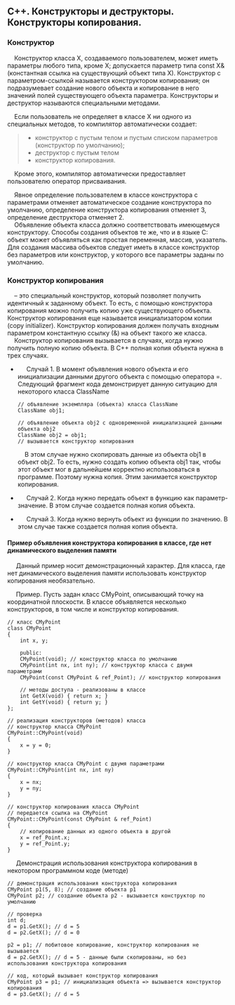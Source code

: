 ## С++. Конструкторы и деструкторы. Конструкторы копирования.
### Конструктор   
&nbsp;&nbsp;&nbsp;&nbsp;Конструктор класса X, создаваемого пользователем, может иметь параметры любого типа, кроме X; допускается параметр типа const X& (константная ссылка на существующий объект типа X). Конструктор с параметром-ссылкой называется конструктором копирования; он подразумевает создание нового объекта и копирование в него значений полей существующего объекта параметра. Конструкторы и деструктор называются специальными методами.

&nbsp;&nbsp;&nbsp;&nbsp;Если пользователь не определяет в классе X ни одного из специальных методов, то компилятор автоматически создает: 
>- конструктор с пустым телом и пустым списком параметров (конструктор по умолчанию); 
>- деструктор с пустым телом
>- конструктор копирования.  

&nbsp;&nbsp;&nbsp;&nbsp;Кроме этого, компилятор автоматически предоставляет пользователю оператор присваивания.  

&nbsp;&nbsp;&nbsp;&nbsp;Явное определение пользователем в классе конструктора с параметрами отменяет автоматическое создание конструктора по умолчанию, определение конструктора копирования отменяет 3, определение деструктора отменяет 2.  
&nbsp;&nbsp;&nbsp;&nbsp;Объявление объекта класса должно соответствовать имеющемуся конструктору. Способы создания объектов те же, что и в языке C: объект может объявляться как простая переменная, массив, указатель. Для создания массива объектов следует иметь в классе конструктор без параметров или конструктор, у которого все параметры заданы по умолчанию.
### Конструктор копирования  
&nbsp;&nbsp;&nbsp;&nbsp;– это специальный конструктор, который позволяет получить идентичный к заданному объект. То есть, с помощью конструктора копирования можно получить копию уже существующего объекта. Конструктор копирования еще называется инициализатором копии (copy initializer). Конструктор копирования должен получать входным параметром константную ссылку (&) на объект такого же класса.  
&nbsp;&nbsp;&nbsp;&nbsp;Конструктор копирования вызывается в случаях, когда нужно получить полную копию объекта. В C++ полная копия объекта нужна в трех случаях.

+ &nbsp;&nbsp;&nbsp;&nbsp; Случай 1. В момент объявления нового объекта и его инициализации данными другого объекта с помощью оператора =. Следующий фрагмент кода демонстрирует данную ситуацию для некоторого класса ClassName
    ```
    // объявление экземпляра (объекта) класса ClassName
    ClassName obj1;
    
    // объявление объекта obj2 с одновременной инициализацией данными объекта obj2
    ClassName obj2 = obj1;  
    // вызывается конструктор копирования
    ```
    &nbsp;&nbsp;&nbsp;&nbsp;В этом случае нужно скопировать данные из объекта obj1 в объект obj2. То есть, нужно создать копию объекта obj1 так, чтобы этот объект мог в дальнейшем корректно использоваться в программе. Поэтому нужна копия. Этим занимается конструктор копирования.

+ &nbsp;&nbsp;&nbsp;&nbsp; Случай 2. Когда нужно передать объект в функцию как параметр-значение. В этом случае создается полная копия объекта.

+ &nbsp;&nbsp;&nbsp;&nbsp; Случай 3. Когда нужно вернуть объект из функции по значению. В этом случае также создается полная копия объекта. 

#### Пример объявления конструктора копирования в классе, где нет динамического выделения памяти  
&nbsp;&nbsp;&nbsp;&nbsp; Данный пример носит демонстрационный характер. Для класса, где нет динамического выделения памяти использовать конструктор копирования необязательно.

&nbsp;&nbsp;&nbsp;&nbsp; Пример. Пусть задан класс CMyPoint, описывающий точку на координатной плоскости. В классе объявляется несколько конструкторов, в том числе и конструктор копирования.
```
// класс CMyPoint
class CMyPoint
{
    int x, y;

    public:
    CMyPoint(void); // конструктор класса по умолчанию
    CMyPoint(int nx, int ny); // конструктор класса с двумя параметрами
    CMyPoint(const CMyPoint & ref_Point); // конструктор копирования

    // методы доступа - реализованы в классе
    int GetX(void) { return x; }
    int GetY(void) { return y; }
};

// реализация конструкторов (методов) класса
// конструктор класса CMyPoint
CMyPoint::CMyPoint(void)
{
    x = y = 0;
}

// конструктор класса CMyPoint с двумя параметрами
CMyPoint::CMyPoint(int nx, int ny)
{
    x = nx;
    y = ny;
}

// конструктор копирования класса CMyPoint
// передается ссылка на CMyPoint
CMyPoint::CMyPoint(const CMyPoint & ref_Point)
{
    // копирование данных из одного объекта в другой
    x = ref_Point.x;
    y = ref_Point.y;
}
```
&nbsp;&nbsp;&nbsp;&nbsp; Демонстрация использования конструктора копирования в некотором программном коде (методе)
```
// демонстрация использования конструктора копирования
CMyPoint p1(5, 8); // создание объекта p1
CMyPoint p2; // создание объекта p2 - вызывается конструктор по умолчанию

// проверка
int d;
d = p1.GetX(); // d = 5
d = p2.GetX(); // d = 0

p2 = p1; // побитовое копирование, конструктор копирования не вызывается
d = p2.GetX(); // d = 5 - данные были скопированы, но без использования конструктора копирования

// код, который вызывает конструктор копирования
CMyPoint p3 = p1; // инициализация объекта => вызывается конструктор копирования
d = p3.GetX(); // d = 5
```